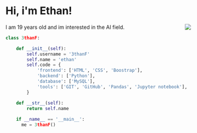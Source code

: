<h1> Hi, i'm Ethan! </h1>
<div>
  <p> I am 19 years old and im interested in the AI field. 
    <img src="https://user-images.githubusercontent.com/132306277/235547711-76368b15-fe48-4196-9874-d75814353851.gif" align = 'right' padding = 10px/>
  </p>
</div>

```python
class 3thanF:

    def __init__(self):
        self.username = '3thanF'
        self.name = 'ethan'
        self.code = {
            'frontend': ['HTML', 'CSS', 'Boostrap'],
            'backend': ['Python'],
            'database': ['MySQL'],
            'tools': ['GIT', 'GitHub', 'Pandas', 'Jupyter notebook'],
        }

    def __str__(self):
        return self.name
        
    if __name__ == '__main__':
      me = 3thanF()
```
